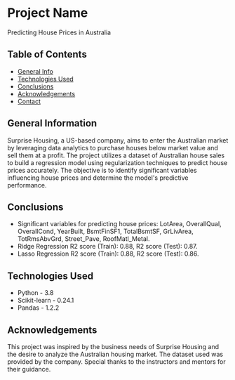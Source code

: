 # Project Name
Predicting House Prices in Australia

## Table of Contents
* [General Info](#general-information)
* [Technologies Used](#technologies-used)
* [Conclusions](#conclusions)
* [Acknowledgements](#acknowledgements)
* [Contact](#contact)

## General Information
Surprise Housing, a US-based company, aims to enter the Australian market by leveraging data analytics to purchase houses below market value and sell them at a profit. The project utilizes a dataset of Australian house sales to build a regression model using regularization techniques to predict house prices accurately. The objective is to identify significant variables influencing house prices and determine the model's predictive performance.

## Conclusions
- Significant variables for predicting house prices: LotArea, OverallQual, OverallCond, YearBuilt, BsmtFinSF1, TotalBsmtSF, GrLivArea, TotRmsAbvGrd, Street_Pave, RoofMatl_Metal.
- Ridge Regression R2 score (Train): 0.88, R2 score (Test): 0.87.
- Lasso Regression R2 score (Train): 0.88, R2 score (Test): 0.86.

## Technologies Used
- Python - 3.8
- Scikit-learn - 0.24.1
- Pandas - 1.2.2

## Acknowledgements
This project was inspired by the business needs of Surprise Housing and the desire to analyze the Australian housing market. The dataset used was provided by the company. Special thanks to the instructors and mentors for their guidance.
